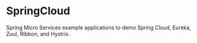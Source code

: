 # SpringCloud
Spring Micro Services example applications to demo Spring Cloud, Eureka, Zuul, Ribbon, and Hystrix.
